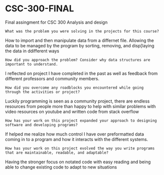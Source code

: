 # CSC-300-FINAL
Final assingment for CSC 300 Analysis and design


    What was the problem you were solving in the projects for this course?
  How to import and then manipulate data from a differnet file. Allowing the data to be managed by the program by sorting, removing, and disp[laying the data in ddifferent ways
    
    How did you approach the problem? Consider why data structures are important to understand.
  I reflected on project I have completed in the past as well as feedback from different professors and community members.
    
    How did you overcome any roadblocks you encountered while going through the activities or project?
  Luckily programming is seen as a community project, there are endless resources from people more than happy to help with similar problems with video resources on youtube and written code from stack overflow
    
    How has your work on this project expanded your approach to designing software and developing programs?
  If helped me realize how much control I have over preformatted data coming in to a program and how it interacts with the different systems.
    
    How has your work on this project evolved the way you write programs that are maintainable, readable, and adaptable?
  Having the stronger focus on notated code with easy reading and being able to change existing code to adapt to new situations
